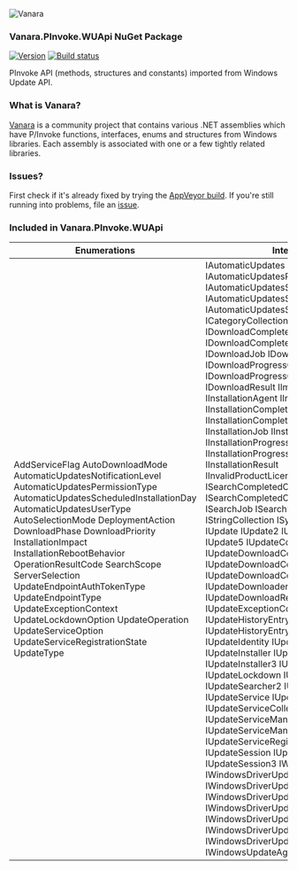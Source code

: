 ﻿![Vanara](https://raw.githubusercontent.com/dahall/Vanara/master/docs/icons/VanaraHeading.png)
### **Vanara.PInvoke.WUApi NuGet Package**
[![Version](https://img.shields.io/nuget/v/Vanara.PInvoke.WUApi?label=NuGet&style=flat-square)](https://github.com/dahall/Vanara/releases)
[![Build status](https://img.shields.io/appveyor/build/dahall/vanara?label=AppVeyor%20build&style=flat-square)](https://ci.appveyor.com/project/dahall/vanara)

PInvoke API (methods, structures and constants) imported from Windows Update API.

### **What is Vanara?**

[Vanara](https://github.com/dahall/Vanara) is a community project that contains various .NET assemblies which have P/Invoke functions, interfaces, enums and structures from Windows libraries. Each assembly is associated with one or a few tightly related libraries.

### **Issues?**

First check if it's already fixed by trying the [AppVeyor build](https://ci.appveyor.com/nuget/vanara-prerelease).
If you're still running into problems, file an [issue](https://github.com/dahall/Vanara/issues).

### **Included in Vanara.PInvoke.WUApi**

Enumerations | Interfaces
--- | ---
AddServiceFlag AutoDownloadMode AutomaticUpdatesNotificationLevel AutomaticUpdatesPermissionType AutomaticUpdatesScheduledInstallationDay AutomaticUpdatesUserType AutoSelectionMode DeploymentAction DownloadPhase DownloadPriority InstallationImpact InstallationRebootBehavior OperationResultCode SearchScope ServerSelection UpdateEndpointAuthTokenType UpdateEndpointType UpdateExceptionContext UpdateLockdownOption UpdateOperation UpdateServiceOption UpdateServiceRegistrationState UpdateType                                                       | IAutomaticUpdates IAutomaticUpdates2 IAutomaticUpdatesResults IAutomaticUpdatesSettings IAutomaticUpdatesSettings2 IAutomaticUpdatesSettings3 ICategory ICategoryCollection IDownloadCompletedCallback IDownloadCompletedCallbackArgs IDownloadJob IDownloadProgress IDownloadProgressChangedCallback IDownloadProgressChangedCallbackArgs IDownloadResult IImageInformation IInstallationAgent IInstallationBehavior IInstallationCompletedCallback IInstallationCompletedCallbackArgs IInstallationJob IInstallationProgress IInstallationProgressChangedCallback IInstallationProgressChangedCallbackArgs IInstallationResult IInvalidProductLicenseException ISearchCompletedCallback ISearchCompletedCallbackArgs ISearchJob ISearchResult IStringCollection ISystemInformation IUpdate IUpdate2 IUpdate3 IUpdate4 IUpdate5 IUpdateCollection IUpdateDownloadContent IUpdateDownloadContent2 IUpdateDownloadContentCollection IUpdateDownloader IUpdateDownloadResult IUpdateException IUpdateExceptionCollection IUpdateHistoryEntry IUpdateHistoryEntry2 IUpdateHistoryEntryCollection IUpdateIdentity IUpdateInstallationResult IUpdateInstaller IUpdateInstaller2 IUpdateInstaller3 IUpdateInstaller4 IUpdateLockdown IUpdateSearcher IUpdateSearcher2 IUpdateSearcher3 IUpdateService IUpdateService2 IUpdateServiceCollection IUpdateServiceManager IUpdateServiceManager2 IUpdateServiceRegistration IUpdateSession IUpdateSession2 IUpdateSession3 IWebProxy IWindowsDriverUpdate IWindowsDriverUpdate2 IWindowsDriverUpdate3 IWindowsDriverUpdate4 IWindowsDriverUpdate5 IWindowsDriverUpdateEntry IWindowsDriverUpdateEntryCollection IWindowsUpdateAgentInfo 
